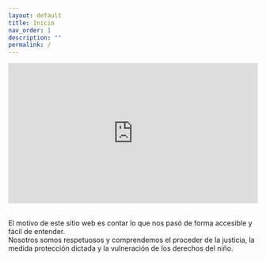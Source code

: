 ```yaml
---
layout: default
title: Inicio
nav_order: 1
description: ""
permalink: /
---
```


<div style="width: 100%;"><div style="position: relative; padding-bottom: 56.25%; padding-top: 0; height: 0;"><iframe frameborder="0" width="1280" height="720" style="position: absolute; top: 0; left: 0; width: 100%; height: 100%;" src="https://view.genial.ly/606e6dfa0768280d1a9ba750" type="text/html" allowscriptaccess="always" allowfullscreen="false" scrolling="yes" allownetworking="all"></iframe> </div> </div>

<br>

El motivo de este sitio web es contar lo que nos pasó de forma accesible y fácil de entender.<br>Nosotros somos respetuosos y comprendemos el proceder de la justicia, la medida protección dictada y la vulneración de los derechos del niño.

